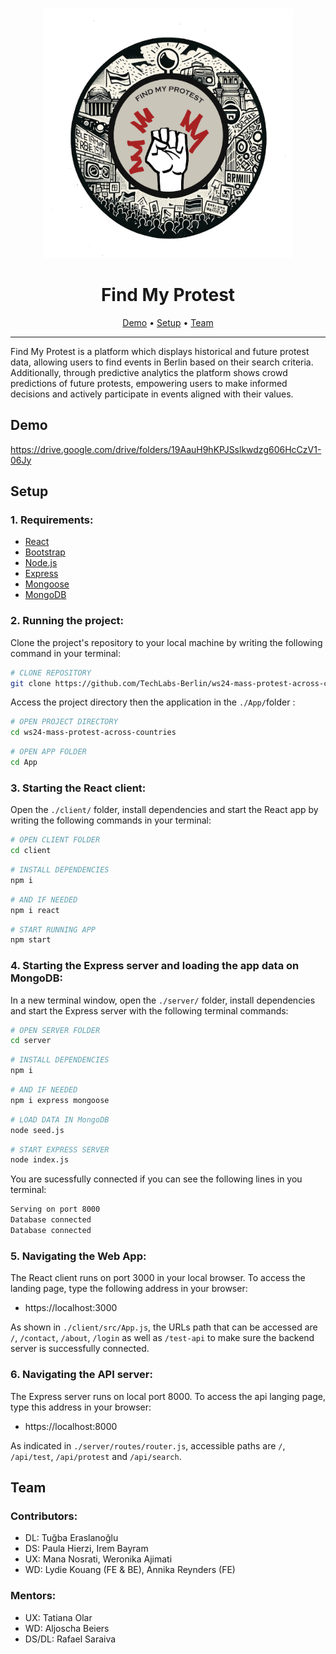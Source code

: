<p align="center">
    <img src="./Assets/fmplogo.png" alt="Find My Protest Logo" width="400" height="400">
</p>

<h1 align="center">Find My Protest</h1>

<p align="center">
  <a href="#demo">Demo</a> •
  <a href="#setup">Setup</a> •
  <a href="#team">Team</a>
</p>

---

Find My Protest is a platform which displays historical and future protest data, allowing users to find events in Berlin based on their search criteria. Additionally, through predictive analytics the platform shows crowd predictions of future protests, empowering users to make informed decisions and actively participate in events aligned with their values.

## Demo

https://drive.google.com/drive/folders/19AauH9hKPJSslkwdzg606HcCzV1-06Jy

## Setup

### 1. Requirements:

- [React](https://react.dev)
- [Bootstrap](https://react-bootstrap.netlify.app/)
- [Node.js](https://nodejs.org)
- [Express](https://expressjs.com)
- [Mongoose](https://mongoosejs.com)
- [MongoDB](https://www.mongodb.com)

### 2. Running the project:

Clone the project's repository to your local machine by writing the following command in your terminal:

```bash
# CLONE REPOSITORY
git clone https://github.com/TechLabs-Berlin/ws24-mass-protest-across-countries.git
```

Access the project directory then the application in the `./App/`folder :

```bash
# OPEN PROJECT DIRECTORY
cd ws24-mass-protest-across-countries
```

```bash
# OPEN APP FOLDER
cd App
```

### 3. Starting the React client:

Open the `./client/` folder, install dependencies and start the React app by writing the following commands in your terminal:

```bash
# OPEN CLIENT FOLDER
cd client
```

```bash
# INSTALL DEPENDENCIES
npm i
```

```bash
# AND IF NEEDED
npm i react
```

```bash
# START RUNNING APP
npm start
```

### 4. Starting the Express server and loading the app data on MongoDB:

In a new terminal window, open the `./server/` folder, install dependencies and start the Express server with the following terminal commands:

```bash
# OPEN SERVER FOLDER
cd server
```

```bash
# INSTALL DEPENDENCIES
npm i
```

```bash
# AND IF NEEDED
npm i express mongoose
```

```bash
# LOAD DATA IN MongoDB
node seed.js
```

```bash
# START EXPRESS SERVER
node index.js
```

You are sucessfully connected if you can see the following lines in you terminal:

```bash
Serving on port 8000
Database connected
Database connected
```

### 5. Navigating the Web App:

The React client runs on port 3000 in your local browser. To access the landing page, type the following address in your browser:

- https://localhost:3000

As shown in `./client/src/App.js`, the URLs path that can be accessed are `/`, `/contact`, `/about`, `/login` as well as `/test-api` to make sure the backend server is successfully connected.

### 6. Navigating the API server:

The Express server runs on local port 8000. To access the api langing page, type this address in your browser:

- https://localhost:8000

As indicated in `./server/routes/router.js`, accessible paths are `/`, `/api/test`, `/api/protest` and `/api/search`.

## Team

### Contributors:

- DL: Tuğba Eraslanoğlu
- DS: Paula Hierzi, Irem Bayram
- UX: Mana Nosrati, Weronika Ajimati
- WD: Lydie Kouang (FE & BE), Annika Reynders (FE)

### Mentors:

- UX: Tatiana Olar
- WD: Aljoscha Beiers
- DS/DL: Rafael Saraiva
